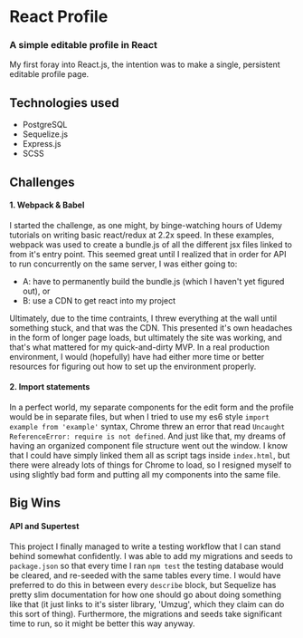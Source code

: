 # React Profile
### A simple editable profile in React

My first foray into React.js, the intention was to make a single, persistent editable profile page.

## Technologies used

 - PostgreSQL
 - Sequelize.js
 - Express.js
 - SCSS

## Challenges

#### 1. Webpack & Babel

I started the challenge, as one might, by binge-watching hours of Udemy tutorials on writing basic react/redux at 2.2x speed.  In these examples, webpack was used to create a bundle.js of all the different jsx files linked to from it's entry point.  This seemed great until I realized that in order for API to run concurrently on the same server, I was either going to:
- A: have to permanently build the bundle.js (which I haven't yet figured out), or
- B: use a CDN to get react into my project

Ultimately, due to the time contraints, I threw everything at the wall until something stuck, and that was the CDN.  This presented it's own headaches in the form of longer page loads, but ultimately the site was working, and that's what mattered for my quick-and-dirty MVP. In a real production environment, I would (hopefully) have had either more time or better resources for figuring out how to set up the environment properly.

#### 2. Import statements

In a perfect world, my separate components for the edit form and the profile would be in separate files, but when I tried to use my es6 style `import example from 'example'` syntax, Chrome threw an error that read `Uncaught ReferenceError: require is not defined`. And just like that, my dreams of having an organized component file structure went out the window.  I know that I could have simply linked them all as script tags inside `index.html`, but there were already lots of things for Chrome to load, so I resigned myself to using slightly bad form and putting all my components into the same file.

## Big Wins

#### API and Supertest

This project I finally managed to write a testing workflow that I can stand behind somewhat confidently.  I was able to add my migrations and seeds to `package.json` so that every time I ran `npm test` the testing database would be cleared, and re-seeded with the same tables every time.  I would have preferred to do this in between every `describe` block, but Sequelize has pretty slim documentation for how one should go about doing something like that (it just links to it's sister library, 'Umzug', which they claim can do this sort of thing). Furthermore, the migrations and seeds take significant time to run, so it might be better this way anyway.
